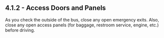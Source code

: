 ## 4.1.2 - Access Doors and Panels
As you check the outside of the bus, close any open emergency exits. Also, close any open access panels (for baggage, restroom service, engine, etc.) before driving.